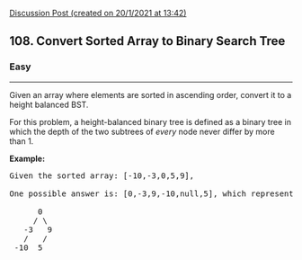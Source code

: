 [Discussion Post (created on 20/1/2021 at 13:42)](https://leetcode.com/problems/convert-sorted-array-to-binary-search-tree/submissions/)  
<h2>108. Convert Sorted Array to Binary Search Tree</h2><h3>Easy</h3><hr><div><p>Given an array where elements are sorted in ascending order, convert it to a height balanced BST.</p>

<p>For this problem, a height-balanced binary tree is defined as a binary tree in which the depth of the two subtrees of <em>every</em> node never differ by more than 1.</p>

<p><strong>Example:</strong></p>

<pre>Given the sorted array: [-10,-3,0,5,9],

One possible answer is: [0,-3,9,-10,null,5], which represents the following height balanced BST:

      0
     / \
   -3   9
   /   /
 -10  5
</pre>
</div>